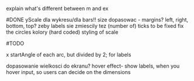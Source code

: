 
explain what's different between m and ex

#DONE
yScale dla wykresu/dla bars!! 
size dopasowac - margins? left, right, bottom, top? zeby labels sie zmiescily tez
(number of) ticks to be fixed
fix the circles
kolory (hard coded)
styling of scale

#TODO


x startAngle of each arc, but divided by 2; for labels

dopasowanie wielkosci do ekranu?
hover effect- show labels, when you hover
input, so users can decide on the dimensions



